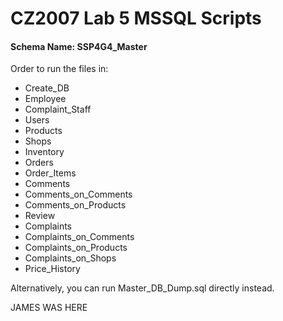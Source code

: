 # CZ2007 Lab 5 MSSQL Scripts

#### Schema Name: SSP4G4_Master

Order to run the files in:
- Create_DB
- Employee
- Complaint_Staff
- Users
- Products
- Shops
- Inventory
- Orders
- Order_Items
- Comments
- Comments_on_Comments
- Comments_on_Products
- Review
- Complaints
- Complaints_on_Comments
- Complaints_on_Products
- Complaints_on_Shops
- Price_History

Alternatively, you can run Master_DB_Dump.sql directly instead.

JAMES WAS HERE

